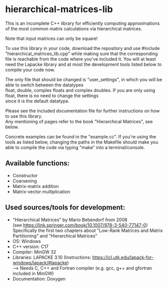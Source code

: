 # hierarchical-matrices-lib

This is an incomplete C++ library for efficiently computing approximations of the most common matrix calculations via hierarchical matrices.

Note that input matrices can only be square!

To use this library in your code, download the repository and use #include "hierarchical_matrices_lib.cpp"
while making sure that the corresponding file is reachable from the code where you've included it.
You will at least need the Lapacke library and at most the development tools listed below to compile your code now.

The only file that should be changed is "user_settings", in which you will be able to switch between the datatypes  
float, double, complex floats and complex doubles. If you are only using float, there is no need to change the settings  
since it is the default datatype.

Please see the included documentation file for further instructions on how to use this library.  
Any mentioning of pages refer to the book "Hierarchical Matrices", see below.  

Concrete examples can be found in the "example.cc". If you're using the tools as listed below,
changing the paths in the Makefile should make you able to compile the code via typing "make" into a terminal/console.

## Available functions:

* Constructor
* Coarsening
* Matrix-matrix addition
* Matrix-vector multiplication

## Used sources/tools for development:

* "Hierarchical Matrices" by Mario Bebendorf from 2008  
(see https://link.springer.com/book/10.1007/978-3-540-77147-0)  
Specifically the first two chapters about "Low-Rank Matrices and Matrix Partitioning" and "Hierarchical Matrices"
* OS: Windows
* C++ version: C17
* Compiler: MinGW 32
* Libraries: LAPACKE 3.10 (Instructions: https://icl.utk.edu/lapack-for-windows/lapack/#lapacke)  
--> Needs C, C++ and Fortran compiler (e.g. gcc, g++ and gfortran included in MinGW)
* Documentation: Doxygen
